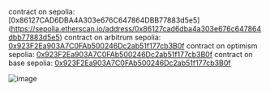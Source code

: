 contract on sepolia: [0x86127CAD6DBA4A303e676C647864DBB77883d5e5]
(https://sepolia.etherscan.io/address/0x86127cad6dba4a303e676c647864dbb77883d5e5)
contract on arbitrum sepolia: [0x923F2Ea903A7C0FAb500246Dc2ab51f177cb3B0f](https://sepolia.arbiscan.io/address/0x923f2ea903a7c0fab500246dc2ab51f177cb3b0f)
contract on optimism sepolia: [0x923F2Ea903A7C0FAb500246Dc2ab51f177cb3B0f](https://sepolia-optimism.etherscan.io/address/0x923f2ea903a7c0fab500246dc2ab51f177cb3b0f)
contract on base sepolia: [0x923F2Ea903A7C0FAb500246Dc2ab51f177cb3B0f](https://sepolia.basescan.org/address/0x923f2ea903a7c0fab500246dc2ab51f177cb3b0f) 

![image](https://github.com/user-attachments/assets/e1f68fb7-d12d-4b37-a156-374b9b17332a)
